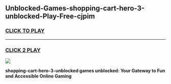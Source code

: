 
## Unblocked-Games-shopping-cart-hero-3-unblocked-Play-Free-cjpim
<h3>
<a href="https://premium76.site?title=shopping-cart-hero-3-unblocked&ref=12A">CLICK TO PLAY</a></h3>
<hr>

<h3>
<a href="https://premium76.site?title=shopping-cart-hero-3-unblocked&ref=12A">CLICK 2 PLAY</a>
  
</h3>

<a href="https://premium76.site?title=shopping-cart-hero-3-unblocked&ref=12A"><img src="https://clearcache.store/games.png"></a>


**shopping-cart-hero-3-unblocked games unblocked: Your Gateway to Fun and Accessible Online Gaming**
